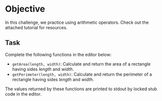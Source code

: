 # Objective

In this challenge, we practice using arithmetic operators. Check out the attached tutorial for resources.

## Task

Complete the following functions in the editor below:

- `getArea(length, width)`: Calculate and return the area of a rectangle having sides *length* and *width*.
- `getPerimeter(length, width)`: Calculate and return the perimeter of a rectangle having sides *length* and *width*.

The values returned by these functions are printed to stdout by locked stub code in the editor.
